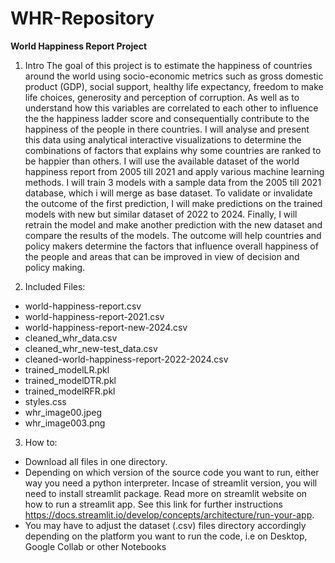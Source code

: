 # WHR-Repository
<B>World Happiness Report Project</B>

1. Intro
The goal of this project is to estimate the happiness of countries around the world using socio-economic metrics such as gross domestic product (GDP), social support, healthy life expectancy, freedom to make life choices, generosity and perception of corruption. As well as to understand how this variables are correlated to each other to influence the the happiness ladder score and consequentially contribute to the happiness of the people in there countries.
I will analyse and present this data using analytical interactive visualizations to determine the combinations of factors that explains why some countries are ranked to be happier than others. I will use the available dataset of the world happiness report from 2005 till 2021 and apply various machine learning methods. I will train 3 models with a sample data from the 2005 till 2021 database, which i will merge as base dataset. To validate or invalidate the outcome of the first prediction, I will make predictions on the trained models with new but similar dataset of 2022 to 2024. Finally, I will retrain the model and make another prediction with the new dataset and compare the results of the models.
The outcome will help countries and policy makers determine the factors that influence overall happiness of the people and areas that can be improved in view of decision and policy making.

2. Included Files: 
- world-happiness-report.csv
- world-happiness-report-2021.csv
- world-happiness-report-new-2024.csv
- cleaned_whr_data.csv
- cleaned_whr_new-test_data.csv
- cleaned-world-happiness-report-2022-2024.csv
- trained_modelLR.pkl
- trained_modelDTR.pkl
- trained_modelRFR.pkl
- styles.css
-  whr_image00.jpeg
- whr_image003.png

3. How to:
- Download all files in one directory. 
- Depending on which version of the source code you want to run, either way you need a python interpreter. Incase of streamlit version, you will need to install streamlit package. Read more on streamlit website on how to run a streamlit app. See this link for further instructions https://docs.streamlit.io/develop/concepts/architecture/run-your-app.
- You may have to adjust the dataset (.csv) files directory accordingly depending on the platform you want to run the code, i.e on Desktop, Google Collab or other Notebooks
